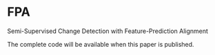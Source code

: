 # FPA
Semi-Supervised Change Detection with Feature-Prediction Alignment

The complete code will be available when this paper is published.
